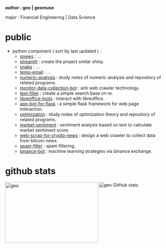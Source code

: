 **author : geo | geomuse**

major : Financial Engineering | Data Science

# public

- python component ( sort by last updated ) :
    - [gnews](https://github.com/geomuse/gnews) : ...
    - [streamlit](https://github.com/geomuse/streamlit) : create the project smilar shiny.
    - [snake](https://github.com/geomuse/snake) : ...
    - [temp-email](https://github.com/geomuse/temp-email) : ...
    - [numeric-analysis](https://github.com/geomuse/numeric-analysis) : study notes of numeric-analysis and repository of related programs.
    - [monitor-data-collection-bot](https://github.com/geomuse/monitor-data-collection-bot) : anti web crawler technology.
    - [text-filter](https://github.com/geomuse/text-filter) : create a simple search base on re.
    - [libreoffice-tools](https://github.com/geomuse/libreoffice-tools) : interact with libreoffice.
    - [app-bot-for-flask](https://github.com/geomuse/app-bot-for-flask) : a simple flask framework for web page interaction.
    - [optimization](https://github.com/geomuse/optimization) : study notes of optimization theory and repository of related programs.
    - [market-sentiment](https://github.com/geomuse/market-sentiment) : sentiment analysis based on text to calculate market sentiment score.
    - [web-scrap-for-crypto-news](https://github.com/geomuse/web-scrap-for-crypto-news) : design a web crawler to collect data from bitcoin news.
    - [spam-filter](https://github.com/geomuse/spam-filter) : spam filtering.
    - [binance-bot](https://github.com/geomuse/binance-bot) : machine learning strategies via binance exchange.
 
# github stats

<p><img align="left" width='300' height='195' src="https://github-readme-stats.vercel.app/api/top-langs/?username=geomuse&count_private=true&show_icons=true&layout=compact" alt="geo"/></p>

<img align='left'>![geo GitHub stats](https://github-readme-stats.vercel.app/api?username=geomuse\&count_private=true&show_icons=true&rank_icon=github)</img>
